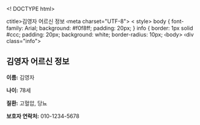 <! DOCTYPE html>
<html>
<head>
ctitle>김영자 어르신 정보</title>
‹meta charset="UTF-8">
< style>
body { font-family: Arial; background: #f0f8ff; padding: 20px; }
info { border: 1px solid #ccc; padding: 20px; background: white; border-radius: 10px;
</style>
</head>
‹body>
‹div class="info">
<h2>김영자 어르신 정보</h2> <p><strong>이름:</strong>
김영자</ p>
<p><strong>나이:</strong>
78세</p>
<p><strong>질환:</strong> 고혈압, 당뇨</p> <p><strong>보호자 연락처:</strong> 010-1234-5678</p>
</div>
</body> </html>
